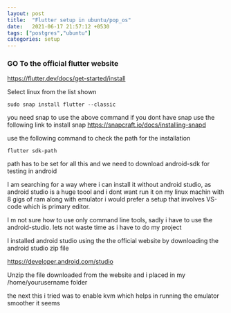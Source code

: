 ```yaml
---
layout: post
title:  "Flutter setup in ubuntu/pop_os"
date:   2021-06-17 21:57:12 +0530
tags: ["postgres","ubuntu"]
categories: setup
---
```


### GO To the official flutter website

https://flutter.dev/docs/get-started/install

Select linux from the list shown

```
sudo snap install flutter --classic

```

you need snap to use the above command if you dont have snap 
use the following link to install snap
https://snapcraft.io/docs/installing-snapd

use the following command to check the path for the installation
```
flutter sdk-path
```

path has to be set for all this and 
we need to download android-sdk for testing in android

I am searching for a way where i can install it  without android studio, as android studio
is a huge toool and i dont want run it on my linux machin with 8 gigs of ram along with emulator
i would prefer a setup that involves VS-code which is primary editor.

I m not sure how to use only command line tools, sadly i have to use the android-studio. lets not waste time as i have to do my project

I installed android studio using the the official website by downloading the android studio 
zip file

<https://developer.android.com/studio>


Unzip the file downloaded from the website and i placed in my /home/yourusername folder

the next this i tried was to enable kvm which helps in running the emulator smoother it seems




